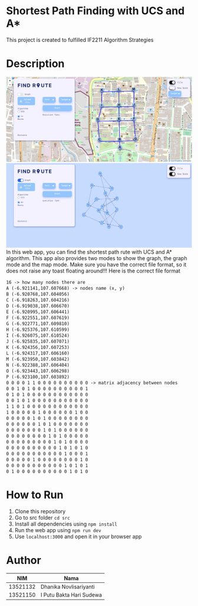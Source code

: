 # Shortest Path Finding with UCS and A*
This project is created to fulfilled IF2211 Algorithm Strategies

# Description
![Map](./src/public/apps2.jpg)
![Graph](./src/public/apps.jpg)
In this web app, you can find the shortest path rute with UCS and A* algorithm. This app also provides two modes to show the graph, the graph mode and the map mode. Make sure you have the correct file format, so it does not raise any toast floating around!!! Here is the correct file format
```
16 -> how many nodes there are 
A (-6.921141,107.607668) -> nodes name (x, y)
B (-6.920768,107.604056)
C (-6.918263,107.604216)
D (-6.919038,107.606670)
E (-6.920995,107.606441)
F (-6.922551,107.607619)
G (-6.922771,107.609810)
H (-6.925376,107.610599)
I (-6.926075,107.610524)
J (-6.925835,107.607071)
K (-6.924356,107.607253)
L (-6.924317,107.606160)
M (-6.923950,107.603842)
N (-6.922388,107.606404)
O (-6.923443,107.606298)
P (-6.923100,107.603892)
0 0 0 0 1 1 0 0 0 0 0 0 0 0 0 0 -> matrix adjacency between nodes
0 0 1 0 1 0 0 0 0 0 0 0 0 0 0 1
0 1 0 1 0 0 0 0 0 0 0 0 0 0 0 0
0 0 1 0 1 0 0 0 0 0 0 0 0 0 0 0
1 1 0 1 0 0 0 0 0 0 0 0 0 0 0 0
1 0 0 0 0 0 1 0 0 0 0 0 0 1 0 0
0 0 0 0 0 1 0 1 0 0 0 0 0 0 0 0
0 0 0 0 0 0 1 0 1 0 0 0 0 0 0 0
0 0 0 0 0 0 0 1 0 1 0 0 0 0 0 0
0 0 0 0 0 0 0 0 1 0 1 0 0 0 0 0
0 0 0 0 0 0 0 0 0 1 0 1 0 0 0 0
0 0 0 0 0 0 0 0 0 0 1 0 1 0 1 0
0 0 0 0 0 0 0 0 0 0 0 1 0 0 0 1
0 0 0 0 0 1 0 0 0 0 0 0 0 0 1 0
0 0 0 0 0 0 0 0 0 0 0 1 0 1 0 1
0 1 0 0 0 0 0 0 0 0 0 0 1 0 1 0
```

# How to Run
1. Clone this repository
2. Go to src folder `cd src`
3. Install all dependencies using  `npm install`
4. Run the web app using `npm run dev`
5. Use `localhost:3000` and open it in your browser app


# Author
| NIM  | Nama |
| ------------- | ------------- |
| 13521132  | Dhanika Novlisariyanti |
| 13521150 | I Putu Bakta Hari Sudewa |

